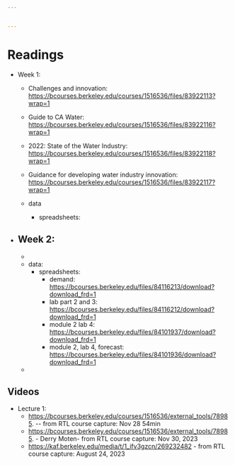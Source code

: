 ```yaml
---


---
```

# Readings

- Week 1:
    - Challenges and innovation: https://bcourses.berkeley.edu/courses/1516536/files/83922113?wrap=1
    - Guide to CA Water: https://bcourses.berkeley.edu/courses/1516536/files/83922116?wrap=1
    - 2022: State of the Water Industry: https://bcourses.berkeley.edu/courses/1516536/files/83922118?wrap=1
    - Guidance for developing water industry innovation: https://bcourses.berkeley.edu/courses/1516536/files/83922117?wrap=1

    - data
        - spreadsheets: 

- Week 2:
    - 
    - 
    - data:
        - spreadsheets:
            - demand: https://bcourses.berkeley.edu/files/84116213/download?download_frd=1
            - lab part 2 and 3: https://bcourses.berkeley.edu/files/84116212/download?download_frd=1
            - module 2 lab 4: https://bcourses.berkeley.edu/files/84101937/download?download_frd=1
            - module 2, lab 4, forecast: https://bcourses.berkeley.edu/files/84101936/download?download_frd=1
    -



## Videos
- Lecture 1:
    - https://bcourses.berkeley.edu/courses/1516536/external_tools/78985. -- from RTL course capture: Nov 28 54min
    - https://bcourses.berkeley.edu/courses/1516536/external_tools/78985. - Derry Moten- from RTL course capture: Nov 30, 2023
    - https://kaf.berkeley.edu/media/t/1_ifv3gzcn/269232482 - from RTL course capture: August 24, 2023

